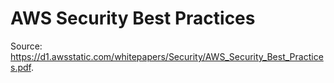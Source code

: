 # AWS Security Best Practices

Source: https://d1.awsstatic.com/whitepapers/Security/AWS_Security_Best_Practices.pdf.

